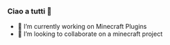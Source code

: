### Ciao a tutti 👋



- 🔭 I’m currently working on Minecraft Plugins
- 👯 I’m looking to collaborate on a minecraft project
